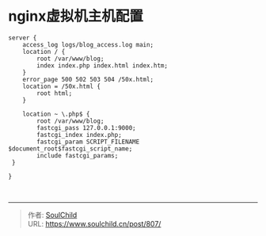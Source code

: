 # nginx虚拟机主机配置

<!--more-->
<pre class="pure-highlightjs"><code class="nginx">server {
    access_log logs/blog_access.log main;
    location / {
        root /var/www/blog;
        index index.php index.html index.htm;
    }
    error_page 500 502 503 504 /50x.html;
    location = /50x.html {
        root html;
    }

    location ~ \.php$ {
        root /var/www/blog;
        fastcgi_pass 127.0.0.1:9000;
        fastcgi_index index.php;
        fastcgi_param SCRIPT_FILENAME $document_root$fastcgi_script_name;
        include fastcgi_params;
 }

}</code></pre>
&nbsp;


---

> 作者: [SoulChild](https://www.soulchild.cn)  
> URL: https://www.soulchild.cn/post/807/  

